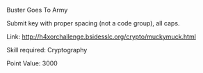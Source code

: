 
Buster Goes To Army

Submit key with proper spacing (not a code group), all caps.

Link: http://h4xorchallenge.bsidesslc.org/crypto/muckymuck.html

Skill required: Cryptography

Point Value: 3000